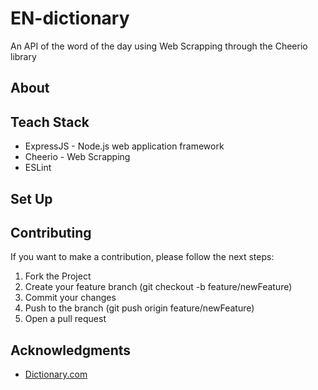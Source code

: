 # EN-dictionary

An API of the word of the day using Web Scrapping through the Cheerio library

## About

## Teach Stack

- ExpressJS - Node.js web application framework
- Cheerio - Web Scrapping
- ESLint

## Set Up

## Contributing

If you want to make a contribution, please follow the next steps:

1. Fork the Project
2. Create your feature branch (git checkout -b feature/newFeature)
3. Commit your changes
4. Push to the branch (git push origin feature/newFeature)
5. Open a pull request

## Acknowledgments

- [Dictionary.com](https://www.dictionary.com/ "Dictionary.com")
